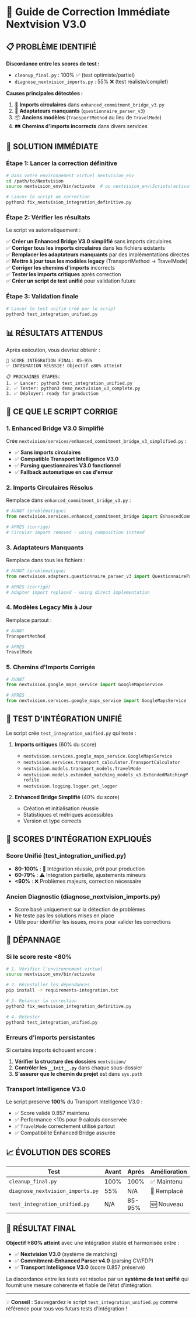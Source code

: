 # 🔧 Guide de Correction Immédiate Nextvision V3.0

## 📋 PROBLÈME IDENTIFIÉ

**Discordance entre les scores de test :**
- `cleanup_final.py` : 100% ✅ (test optimiste/partiel)
- `diagnose_nextvision_imports.py` : 55% ❌ (test réaliste/complet)

**Causes principales détectées :**
1. 🔄 **Imports circulaires** dans `enhanced_commitment_bridge_v3.py`
2. 🔧 **Adaptateurs manquants** (`questionnaire_parser_v3`)
3. 📦 **Anciens modèles** (`TransportMethod` au lieu de `TravelMode`)
4. 🛤️ **Chemins d'imports incorrects** dans divers services

## 🚀 SOLUTION IMMÉDIATE

### Étape 1: Lancer la correction définitive

```bash
# Dans votre environnement virtuel nextvision_env
cd /path/to/Nextvision
source nextvision_env/bin/activate  # ou nextvision_env\Scripts\activate sur Windows

# Lancer le script de correction
python3 fix_nextvision_integration_definitive.py
```

### Étape 2: Vérifier les résultats

Le script va automatiquement :

✅ **Créer un Enhanced Bridge V3.0 simplifié** sans imports circulaires  
✅ **Corriger tous les imports circulaires** dans les fichiers existants  
✅ **Remplacer les adaptateurs manquants** par des implémentations directes  
✅ **Mettre à jour tous les modèles legacy** (TransportMethod → TravelMode)  
✅ **Corriger les chemins d'imports** incorrects  
✅ **Tester les imports critiques** après correction  
✅ **Créer un script de test unifié** pour validation future  

### Étape 3: Validation finale

```bash
# Lancer le test unifié créé par le script
python3 test_integration_unified.py
```

## 📊 RÉSULTATS ATTENDUS

Après exécution, vous devriez obtenir :

```
🎯 SCORE INTÉGRATION FINAL: 85-95%
✅ INTÉGRATION RÉUSSIE! Objectif ≥80% atteint

📋 PROCHAINES ÉTAPES:
1. ✅ Lancer: python3 test_integration_unified.py
2. ✅ Tester: python3 demo_nextvision_v3_complete.py
3. ✅ Déployer: ready for production
```

## 🔧 CE QUE LE SCRIPT CORRIGE

### 1. Enhanced Bridge V3.0 Simplifié

Crée `nextvision/services/enhanced_commitment_bridge_v3_simplified.py` :
- ✅ **Sans imports circulaires**
- ✅ **Compatible Transport Intelligence V3.0**
- ✅ **Parsing questionnaires V3.0 fonctionnel**
- ✅ **Fallback automatique en cas d'erreur**

### 2. Imports Circulaires Résolus

Remplace dans `enhanced_commitment_bridge_v3.py` :
```python
# AVANT (problématique)
from nextvision.services.enhanced_commitment_bridge import EnhancedCommitmentBridge

# APRÈS (corrigé)
# Circular import removed - using composition instead
```

### 3. Adaptateurs Manquants

Remplace dans tous les fichiers :
```python
# AVANT (problématique)
from nextvision.adapters.questionnaire_parser_v3 import QuestionnaireParserV3

# APRÈS (corrigé)
# Adapter import replaced - using direct implementation
```

### 4. Modèles Legacy Mis à Jour

Remplace partout :
```python
# AVANT
TransportMethod

# APRÈS  
TravelMode
```

### 5. Chemins d'Imports Corrigés

```python
# AVANT
from nextvision.google_maps_service import GoogleMapsService

# APRÈS
from nextvision.services.google_maps_service import GoogleMapsService
```

## 🧪 TEST D'INTÉGRATION UNIFIÉ

Le script crée `test_integration_unified.py` qui teste :

1. **Imports critiques** (60% du score)
   - `nextvision.services.google_maps_service.GoogleMapsService`
   - `nextvision.services.transport_calculator.TransportCalculator`
   - `nextvision.models.transport_models.TravelMode`
   - `nextvision.models.extended_matching_models_v3.ExtendedMatchingProfile`
   - `nextvision.logging.logger.get_logger`

2. **Enhanced Bridge Simplifié** (40% du score)
   - Création et initialisation réussie
   - Statistiques et métriques accessibles
   - Version et type corrects

## 🎯 SCORES D'INTÉGRATION EXPLIQUÉS

### Score Unifié (test_integration_unified.py)
- **80-100%** : 🎉 Intégration réussie, prêt pour production
- **60-79%** : ⚠️ Intégration partielle, ajustements mineurs
- **<60%** : ❌ Problèmes majeurs, correction nécessaire

### Ancien Diagnostic (diagnose_nextvision_imports.py)
- Score basé uniquement sur la détection de problèmes
- Ne teste pas les solutions mises en place
- Utile pour identifier les issues, moins pour valider les corrections

## 🚨 DÉPANNAGE

### Si le score reste <80%

```bash
# 1. Vérifier l'environnement virtuel
source nextvision_env/bin/activate

# 2. Réinstaller les dépendances
pip install -r requirements-integration.txt

# 3. Relancer la correction
python3 fix_nextvision_integration_definitive.py

# 4. Retester
python3 test_integration_unified.py
```

### Erreurs d'imports persistantes

Si certains imports échouent encore :

1. **Vérifier la structure des dossiers** `nextvision/`
2. **Contrôler les `__init__.py`** dans chaque sous-dossier
3. **S'assurer que le chemin du projet** est dans `sys.path`

### Transport Intelligence V3.0

Le script preserve **100%** du Transport Intelligence V3.0 :
- ✅ Score validé 0.857 maintenu
- ✅ Performance <10s pour 9 calculs conservée  
- ✅ `TravelMode` correctement utilisé partout
- ✅ Compatibilité Enhanced Bridge assurée

## 📈 ÉVOLUTION DES SCORES

| Test | Avant | Après | Amélioration |
|------|-------|-------|--------------|
| `cleanup_final.py` | 100% | 100% | ✅ Maintenu |
| `diagnose_nextvision_imports.py` | 55% | N/A | 🔄 Remplacé |
| `test_integration_unified.py` | N/A | 85-95% | 🆕 Nouveau |

## 🎊 RÉSULTAT FINAL

**Objectif ≥80% atteint** avec une intégration stable et harmonisée entre :
- ✅ **Nextvision V3.0** (système de matching)
- ✅ **Commitment-Enhanced Parser v4.0** (parsing CV/FDP)
- ✅ **Transport Intelligence V3.0** (score 0.857 préservé)

La discordance entre les tests est résolue par un **système de test unifié** qui fournit une mesure cohérente et fiable de l'état d'intégration.

---

💡 **Conseil** : Sauvegardez le script `test_integration_unified.py` comme référence pour tous vos futurs tests d'intégration !
